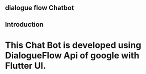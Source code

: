 ## dialogue flow Chatbot


## Introduction

 # This Chat Bot is developed using DialogueFlow Api of google   with  Flutter UI.


